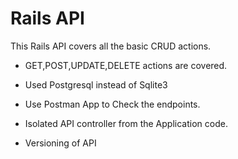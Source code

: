 # Rails API

This Rails API covers all the basic CRUD actions.

* GET,POST,UPDATE,DELETE actions are covered. 

* Used Postgresql instead of Sqlite3

* Use Postman App to Check the endpoints.

* Isolated API controller from the Application code.

* Versioning of API
